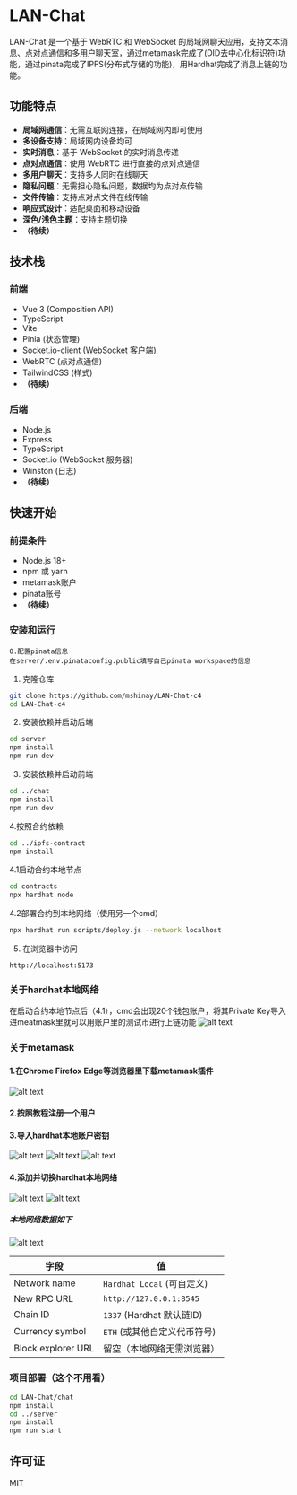 # LAN-Chat

LAN-Chat 是一个基于 WebRTC 和 WebSocket 的局域网聊天应用，支持文本消息、点对点通信和多用户聊天室，通过metamask完成了(DID去中心化标识符)功能，通过pinata完成了IPFS(分布式存储的功能)，用Hardhat完成了消息上链的功能。

## 功能特点

- **局域网通信**：无需互联网连接，在局域网内即可使用
- **多设备支持**：局域网内设备均可
- **实时消息**：基于 WebSocket 的实时消息传递
- **点对点通信**：使用 WebRTC 进行直接的点对点通信
- **多用户聊天**：支持多人同时在线聊天
- **隐私问题**：无需担心隐私问题，数据均为点对点传输
- **文件传输**：支持点对点文件在线传输
- **响应式设计**：适配桌面和移动设备
- **深色/浅色主题**：支持主题切换
- **（待续）**

## 技术栈

### 前端

- Vue 3 (Composition API)
- TypeScript
- Vite
- Pinia (状态管理)
- Socket.io-client (WebSocket 客户端)
- WebRTC (点对点通信)
- TailwindCSS (样式)
- **（待续）**

### 后端

- Node.js
- Express
- TypeScript
- Socket.io (WebSocket 服务器)
- Winston (日志)
- **（待续）**

## 快速开始

### 前提条件

- Node.js 18+
- npm 或 yarn
- metamask账户
- pinata账号
- **（待续）**

### 安装和运行

    0.配置pinata信息
    在server/.env.pinataconfig.public填写自己pinata workspace的信息


1. 克隆仓库

```bash
git clone https://github.com/mshinay/LAN-Chat-c4
cd LAN-Chat-c4
```

2. 安装依赖并启动后端

```bash
cd server
npm install
npm run dev
```

3. 安装依赖并启动前端

```bash
cd ../chat
npm install
npm run dev
```

4.按照合约依赖
```bash
cd ../ipfs-contract
npm install
```

4.1启动合约本地节点
```bash
cd contracts
npx hardhat node
```

4.2部署合约到本地网络（使用另一个cmd）
```bash
npx hardhat run scripts/deploy.js --network localhost
```

5. 在浏览器中访问

```
http://localhost:5173
```

### 关于hardhat本地网络
在启动合约本地节点后（4.1），cmd会出现20个钱包账户，将其Private Key导入进meatmask里就可以用账户里的测试币进行上链功能
![alt text](./md_pic/image.png)

### 关于metamask

#### 1.在Chrome Firefox Edge等浏览器里下载metamask插件
![alt text](./md_pic/image1.png)

#### 2.按照教程注册一个用户

#### 3.导入hardhat本地账户密钥
![alt text](./md_pic/image2.png)
![alt text](./md_pic/image3.png)
![alt text](./md_pic/image4.png)

#### 4.添加并切换hardhat本地网络
![alt text](./md_pic/image5.png)
![alt text](./md_pic/image6.png)

##### 本地网络数据如下
![alt text](./md_pic/image7.png)


| 字段                | 值                          |
|---------------------|-----------------------------|
| Network name        | `Hardhat Local` (可自定义)   |
| New RPC URL         | `http://127.0.0.1:8545`      |
| Chain ID            | `1337` (Hardhat 默认链ID)   |
| Currency symbol     | `ETH` (或其他自定义代币符号)  |
| Block explorer URL  | 留空（本地网络无需浏览器）      |

### 项目部署（这个不用看）

```bash
cd LAN-Chat/chat
npm install
cd ../server
npm install
npm run start
```

## 许可证

MIT

